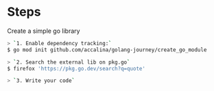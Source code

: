 # Steps

Create a simple go library

```sh
> `1. Enable dependency tracking:`
$ go mod init github.com/accalina/golang-journey/create_go_module

> `2. Search the external lib on pkg.go`
$ firefox 'https://pkg.go.dev/search?q=quote'

> `3. Write your code`
```
